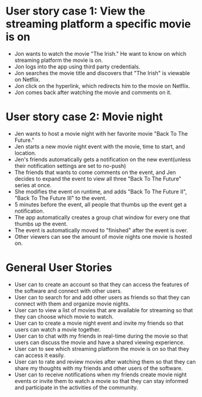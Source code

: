 # User story case 1: View the streaming platform a specific movie is on
- Jon wants to watch the movie "The Irish." He want to know on which streaming platform the movie is on.
- Jon logs into the app using third party credentials.
- Jon searches the movie title and discovers that "The Irish" is viewable on Netflix. 
- Jon click on the hyperlink, which redirects him to the movie on Netflix.
- Jon comes back after watching the movie and comments on it.
  
# User story case 2: Movie night
- Jen wants to host a movie night with her favorite movie "Back To The Future."
- Jen starts a new movie night event with the movie, time to start, and location.
- Jen's friends automatically gets a notification on the new event(unless their notification settings are set to no-push)
- The friends that wants to come comments on the event, and Jen decides to expand the event to view all three "Back To The Future" series at once.
- She modifies the event on runtime, and adds "Back To The Future II", "Back To The Future III" to the event.
- 5 minutes before the event, all people that thumbs up the event get a notification.
- The app automatically creates a group chat window for every one that thumbs up the event.
- The event is automatically moved to "finished" after the event is over.
- Other viewers can see the amount of movie nights one movie is hosted on.

# General User Stories
- User can to create an account so that they can access the features of the software and connect with other users.
- User can to search for and add other users as friends so that they can connect with them and organize movie nights.
- User can to view a list of movies that are available for streaming so that they can choose which movie to watch.
- User can to create a movie night event and invite my friends so that users can watch a movie together.
- User can to chat with my friends in real-time during the movie so that users can discuss the movie and have a shared viewing experience.
- User can to see which streaming platform the movie is on so that they can access it easily.
- User can to rate and review movies after watching them so that they can share my thoughts with my friends and other users of the software.
- User can to receive notifications when my friends create movie night events or invite them to watch a movie so that they can stay informed and participate in the activities of the community.
